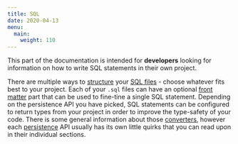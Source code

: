 ```yaml
---
title: SQL
date: 2020-04-13
menu:
  main:
    weight: 110
---
```


This part of the documentation is intended for **developers** looking for information on how to write SQL statements in 
their own project.

There are multiple ways to [structure](./structure/) your [SQL files](./sql-files/) - choose whatever fits best to your project. Each of your `.sql` files can have an optional [front matter](./frontmatter/) part that can be used to fine-tine a single SQL statement. Depending on the persistence API you have picked, SQL statements can be configured to return types from your project in order to improve the type-safety of your code. There is some general information about those [converters](./converters/), however each [persistence](../persistence/) API usually has its own little quirks that you can read upon in their individual sections.
